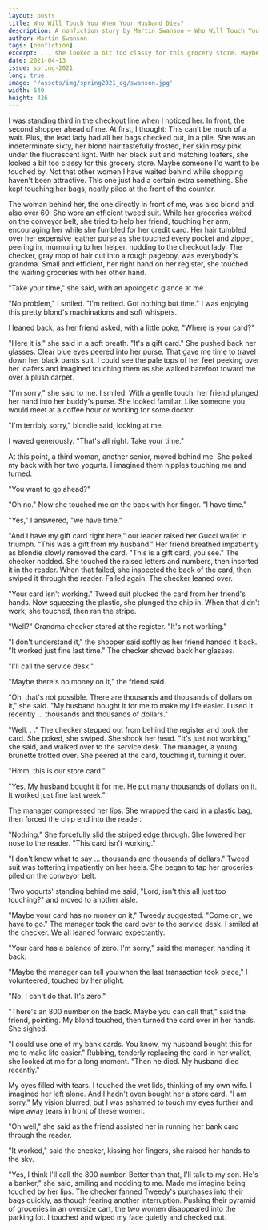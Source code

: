 ```yaml
---
layout: posts
title: Who Will Touch You When Your Husband Dies?
description: A nonfiction story by Martin Swanson – Who Will Touch You When Your Husband Dies?
author: Martin Swanson
tags: [nonfiction]
excerpt: ... she looked a bit too classy for this grocery store. Maybe someone I'd want to be touched by ...
date: 2021-04-13
issue: spring-2021
long: true
image: '/assets/img/spring2021_og/swanson.jpg'
width: 640
height: 426
---
```


I was standing third in the checkout line when I noticed her. In front,
the second shopper ahead of me. At first, I thought: This can't be much
of a wait. Plus, the lead lady had all her bags checked out, in a pile.
She was an indeterminate sixty, her blond hair tastefully frosted, her
skin rosy pink under the fluorescent light. With her black suit and
matching loafers, she looked a bit too classy for this grocery store.
Maybe someone I'd want to be touched by. Not that other women I have
waited behind while shopping haven't been attractive. This one just had
a certain extra something. She kept touching her bags, neatly piled at
the front of the counter.

The woman behind her, the one directly in front of me, was also blond
and also over 60. She wore an efficient tweed suit. While her groceries
waited on the conveyor belt, she tried to help her friend, touching her
arm, encouraging her while she fumbled for her credit card. Her hair
tumbled over her expensive leather purse as she touched every pocket and
zipper, peering in, murmuring to her helper, nodding to the checkout
lady. The checker, gray mop of hair cut into a rough pageboy, was
everybody's grandma. Small and efficient, her right hand on her
register, she touched the waiting groceries with her other hand.

"Take your time," she said, with an apologetic glance at me.

"No problem," I smiled. "I'm retired. Got nothing but time." I was
enjoying this pretty blond's machinations and soft whispers.

I leaned back, as her friend asked, with a little poke, "Where is your
card?"

"Here it is," she said in a soft breath. "It's a gift card." She pushed
back her glasses. Clear blue eyes peered into her purse. That gave me
time to travel down her black pants suit. I could see the pale tops of
her feet peeking over her loafers and imagined touching them as she
walked barefoot toward me over a plush carpet.

"I'm sorry," she said to me. I smiled. With a gentle touch, her friend
plunged her hand into her buddy's purse. She looked familiar. Like
someone you would meet at a coffee hour or working for some doctor.

"I'm terribly sorry," blondie said, looking at me.

I waved generously. "That's all right. Take your time."

At this point, a third woman, another senior, moved behind me. She poked
my back with her two yogurts. I imagined them nipples touching me and
turned.

"You want to go ahead?"

"Oh no." Now she touched me on the back with her finger. "I have time."

"Yes," I answered, "we have time."

"And I have my gift card right here," our leader raised her Gucci wallet
in triumph. "This was a gift from my husband." Her friend breathed
impatiently as blondie slowly removed the card. "This is a gift card,
you see." The checker nodded. She touched the raised letters and
numbers, then inserted it in the reader. When that failed, she inspected
the back of the card, then swiped it through the reader. Failed again.
The checker leaned over.

"Your card isn't working." Tweed suit plucked the card from her friend's
hands. Now squeezing the plastic, she plunged the chip in. When that
didn't work, she touched, then ran the stripe.

"Well?" Grandma checker stared at the register. "It's not working."

"I don't understand it," the shopper said softly as her friend handed it
back. "It worked just fine last time." The checker shoved back her
glasses.

"I'll call the service desk."

"Maybe there's no money on it," the friend said.

"Oh, that's not possible. There are thousands and thousands of dollars
on it," she said. "My husband bought it for me to make my life easier. I
used it recently ... thousands and thousands of dollars."

"Well. . ." The checker stepped out from behind the register and took
the card. She poked, she swiped. She shook her head. "It's just not
working," she said, and walked over to the service desk. The manager, a
young brunette trotted over. She peered at the card, touching it,
turning it over.

"Hmm, this is our store card."

"Yes. My husband bought it for me. He put many thousands of dollars on
it. It worked just fine last week."

The manager compressed her lips. She wrapped the card in a plastic bag,
then forced the chip end into the reader.

"Nothing." She forcefully slid the striped edge through. She lowered her
nose to the reader. "This card isn't working."

"I don't know what to say ... thousands and thousands of dollars." Tweed
suit was tottering impatiently on her heels. She began to tap her
groceries piled on the conveyor belt.

'Two yogurts' standing behind me said, "Lord, isn't this all just too
touching?" and moved to another aisle.

"Maybe your card has no money on it," Tweedy suggested. "Come on, we
have to go." The manager took the card over to the service desk. I
smiled at the checker. We all leaned forward expectantly.

"Your card has a balance of zero. I'm sorry," said the manager, handing
it back.

"Maybe the manager can tell you when the last transaction took place," I
volunteered, touched by her plight.

"No, I can't do that. It's zero."

"There's an 800 number on the back. Maybe you can call that," said the
friend, pointing. My blond touched, then turned the card over in her
hands. She sighed.

"I could use one of my bank cards. You know, my husband bought this for
me to make life easier." Rubbing, tenderly replacing the card in her
wallet, she looked at me for a long moment. "Then he died. My husband
died recently."

My eyes filled with tears. I touched the wet lids, thinking of my own
wife. I imagined her left alone. And I hadn't even bought her a store
card. "I am sorry." My vision blurred, but I was ashamed to touch my
eyes further and wipe away tears in front of these women.

"Oh well," she said as the friend assisted her in running her bank card
through the reader.

"It worked," said the checker, kissing her fingers, she raised her hands
to the sky.

"Yes, I think I'll call the 800 number. Better than that, I'll talk to
my son. He's a banker," she said, smiling and nodding to me. Made me
imagine being touched by her lips. The checker fanned Tweedy's purchases
into their bags quickly, as though fearing another interruption. Pushing
their pyramid of groceries in an oversize cart, the two women
disappeared into the parking lot. I touched and wiped my face quietly
and checked out.
